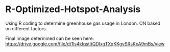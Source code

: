 # R-Optimized-Hotspot-Analysis
Using R coding to determine greenhouse gas usage in London. ON based on different factors.

Final Image determined can be seen here:
https://drive.google.com/file/d/1ls4kIqstltQDIxgTXqKKgvSRsKxA9mBs/view
